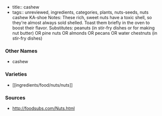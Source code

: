 - title:: cashew
- tags:: unreviewed, ingredients, categories, plants, nuts-seeds, nuts
cashew KA-shoe Notes: These rich, sweet nuts have a toxic shell, so they're almost always sold shelled. Toast them briefly in the oven to boost their flavor. Substitutes: peanuts (in stir-fry dishes or for making nut butter) OR pine nuts OR almonds OR pecans OR water chestnuts (in stir-fry dishes)

### Other Names

* cashew

### Varieties

* [[ingredients/food/nuts/nuts]]

### Sources
* http://foodsubs.com/Nuts.html
